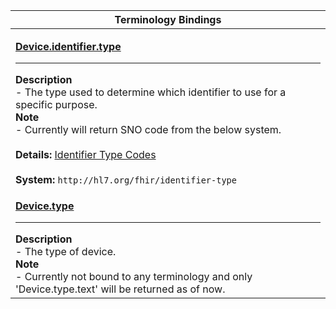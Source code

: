 |Terminology Bindings|
|---|
|<p>**[Device.identifier.type](http://hl7.org/fhir/dstu2/datatypes-definitions.html#Identifier.type)**<hr>**Description**<br>- The type used to determine which identifier to use for a specific purpose.<br>**Note**<br>- Currently will return SNO code from the below system.<br><br>**Details:** [Identifier Type Codes](http://hl7.org/fhir/DSTU2/valueset-identifier-type.html)<br><br>**System:** `http://hl7.org/fhir/identifier-type`|
|<p>**[Device.type](http://hl7.org/fhir/DSTU2/device-definitions.html#Device.type)**<hr>**Description**<br>- The type of device.<br>**Note**<br>- Currently not bound to any terminology and only 'Device.type.text' will be returned as of now.|